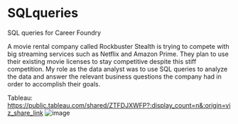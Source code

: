 # SQLqueries

SQL queries for Career Foundry

A movie rental company called Rockbuster Stealth is trying to compete with big streaming services such as Netflix and Amazon Prime. They plan to use their existing movie licenses to stay competitive despite this stiff competition. My role as the data analyst was to use SQL queries to analyze the data and answer the relevant business questions the company had in order to accomplish their goals.

Tableau: https://public.tableau.com/shared/ZTFDJXWFP?:display_count=n&:origin=viz_share_link
![image](https://github.com/emmanuelf37/SQLqueries/assets/104847369/360429d7-e55d-4a7f-a48d-52e5dc2d7592)
